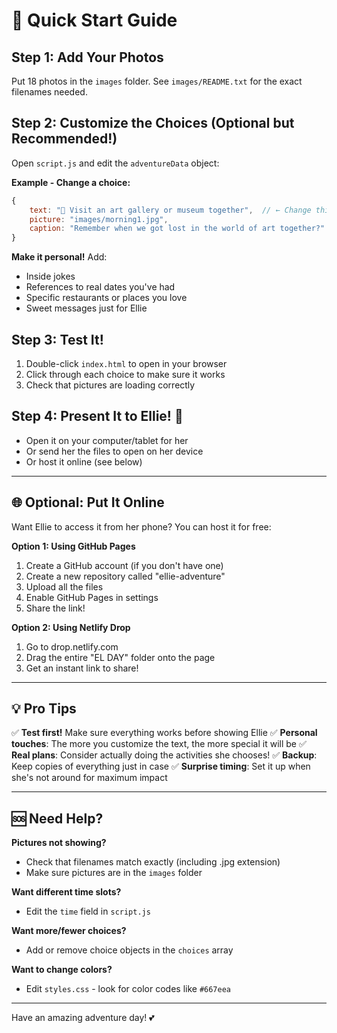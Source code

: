 # 🚀 Quick Start Guide

## Step 1: Add Your Photos
Put 18 photos in the `images` folder. See `images/README.txt` for the exact filenames needed.

## Step 2: Customize the Choices (Optional but Recommended!)
Open `script.js` and edit the `adventureData` object:

**Example - Change a choice:**
```javascript
{
    text: "🎨 Visit an art gallery or museum together",  // ← Change this
    picture: "images/morning1.jpg",
    caption: "Remember when we got lost in the world of art together?"  // ← And this
}
```

**Make it personal!** Add:
- Inside jokes
- References to real dates you've had
- Specific restaurants or places you love
- Sweet messages just for Ellie

## Step 3: Test It!
1. Double-click `index.html` to open in your browser
2. Click through each choice to make sure it works
3. Check that pictures are loading correctly

## Step 4: Present It to Ellie! 🎁
- Open it on your computer/tablet for her
- Or send her the files to open on her device
- Or host it online (see below)

---

## 🌐 Optional: Put It Online

Want Ellie to access it from her phone? You can host it for free:

**Option 1: Using GitHub Pages**
1. Create a GitHub account (if you don't have one)
2. Create a new repository called "ellie-adventure"
3. Upload all the files
4. Enable GitHub Pages in settings
5. Share the link!

**Option 2: Using Netlify Drop**
1. Go to drop.netlify.com
2. Drag the entire "EL DAY" folder onto the page
3. Get an instant link to share!

---

## 💡 Pro Tips

✅ **Test first!** Make sure everything works before showing Ellie
✅ **Personal touches**: The more you customize the text, the more special it will be
✅ **Real plans**: Consider actually doing the activities she chooses!
✅ **Backup**: Keep copies of everything just in case
✅ **Surprise timing**: Set it up when she's not around for maximum impact

---

## 🆘 Need Help?

**Pictures not showing?**
- Check that filenames match exactly (including .jpg extension)
- Make sure pictures are in the `images` folder

**Want different time slots?**
- Edit the `time` field in `script.js`

**Want more/fewer choices?**
- Add or remove choice objects in the `choices` array

**Want to change colors?**
- Edit `styles.css` - look for color codes like `#667eea`

---

Have an amazing adventure day! 💕

